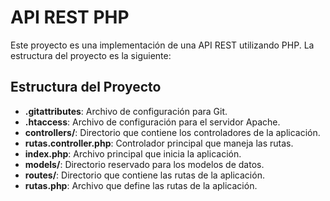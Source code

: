  # API REST PHP

Este proyecto es una implementación de una API REST utilizando PHP. La estructura del proyecto es la siguiente:


## Estructura del Proyecto

- **.gitattributes**: Archivo de configuración para Git.
- **.htaccess**: Archivo de configuración para el servidor Apache.
- **controllers/**: Directorio que contiene los controladores de la aplicación.
- **rutas.controller.php**: Controlador principal que maneja las rutas.
- **index.php**: Archivo principal que inicia la aplicación.
- **models/**: Directorio reservado para los modelos de datos.
- **routes/**: Directorio que contiene las rutas de la aplicación.
- **rutas.php**: Archivo que define las rutas de la aplicación.
